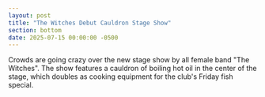 ```yaml
---
layout: post
title: "The Witches Debut Cauldron Stage Show"
section: bottom
date: 2025-07-15 00:00:00 -0500
---
```

Crowds are going crazy over the new stage show by all female band "The Witches". The show features a cauldron of boiling hot oil in the center of the stage, which doubles as cooking equipment for the club's Friday fish special.
